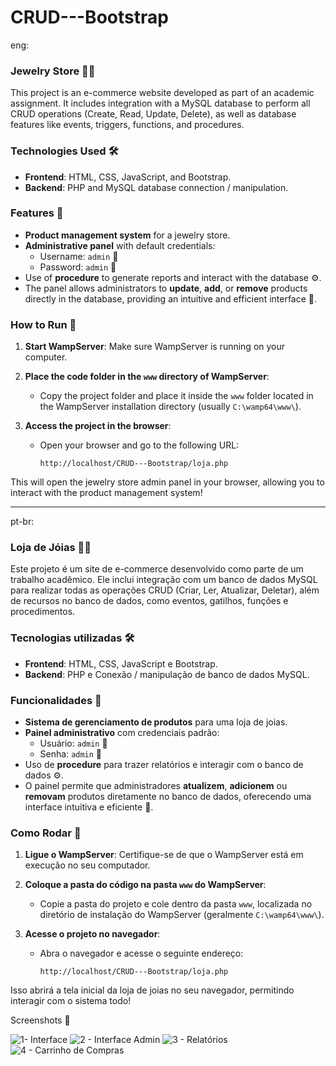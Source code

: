 # CRUD---Bootstrap

eng:

### Jewelry Store 🏬💍

This project is an e-commerce website developed as part of an academic assignment. It includes integration with a MySQL database to perform all CRUD operations 
(Create, Read, Update, Delete), as well as database features like events, triggers, functions, and procedures.

### Technologies Used 🛠️
- **Frontend**: HTML, CSS, JavaScript, and Bootstrap.
- **Backend**: PHP and MySQL database connection / manipulation.

### Features 🌟
- **Product management system** for a jewelry store.
- **Administrative panel** with default credentials:
  - Username: `admin` 👤
  - Password: `admin` 🔑
- Use of **procedure** to generate reports and interact with the database ⚙️.
- The panel allows administrators to **update**, **add**, or **remove** products directly in the database, providing an intuitive and efficient interface 🔄.

### How to Run 🚀

1. **Start WampServer**: Make sure WampServer is running on your computer.
   
2. **Place the code folder in the `www` directory of WampServer**: 
   - Copy the project folder and place it inside the `www` folder located in the WampServer installation directory (usually `C:\wamp64\www\`).

3. **Access the project in the browser**:
   - Open your browser and go to the following URL:
     ```
     http://localhost/CRUD---Bootstrap/loja.php
     ```

This will open the jewelry store admin panel in your browser, allowing you to interact with the product management system!

---
pt-br:
### Loja de Jóias 🏬💍

Este projeto é um site de e-commerce desenvolvido como parte de um trabalho acadêmico. Ele inclui integração com um banco de dados MySQL para realizar todas as operações CRUD 
(Criar, Ler, Atualizar, Deletar), além de recursos no banco de dados, como eventos, gatilhos, funções e procedimentos.

### Tecnologias utilizadas 🛠️
- **Frontend**: HTML, CSS, JavaScript e Bootstrap.
- **Backend**: PHP e Conexão / manipulação de banco de dados MySQL.

### Funcionalidades 🌟
- **Sistema de gerenciamento de produtos** para uma loja de joias.
- **Painel administrativo** com credenciais padrão:
  - Usuário: `admin` 👤
  - Senha: `admin` 🔑
- Uso de **procedure** para trazer relatórios e interagir com o banco de dados ⚙️.
- O painel permite que administradores **atualizem**, **adicionem** ou **removam** produtos diretamente no banco de dados, oferecendo uma interface intuitiva e eficiente 🔄.

### Como Rodar 🚀

1. **Ligue o WampServer**: Certifique-se de que o WampServer está em execução no seu computador.
   
2. **Coloque a pasta do código na pasta `www` do WampServer**: 
   - Copie a pasta do projeto e cole dentro da pasta `www`, localizada no diretório de instalação do WampServer (geralmente `C:\wamp64\www\`).

3. **Acesse o projeto no navegador**:
   - Abra o navegador e acesse o seguinte endereço:
     ```
     http://localhost/CRUD---Bootstrap/loja.php
     ```

Isso abrirá a tela inicial da loja de joias no seu navegador, permitindo interagir com o sistema todo!


Screenshots 📸

![1- Interface](https://github.com/user-attachments/assets/9748f238-f52b-41b5-ae33-78dfa8203af2)
![2 - Interface Admin](https://github.com/user-attachments/assets/27e44261-aa34-4a5e-8204-38cef45959b2)
![3 - Relatórios](https://github.com/user-attachments/assets/2b11c0a2-34ba-4574-8709-2da9c09bba7e)
![4 - Carrinho de Compras](https://github.com/user-attachments/assets/dfe8490f-31da-4be2-900e-feefd466be3d)


